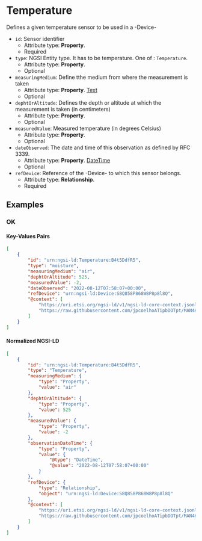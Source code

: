 # Temperature

Defines a given temperature sensor to be used in a -Device-
-  `id`: Sensor identifier
   -  Attribute type: **Property**. 
   -  Required
-  `type`: NGSI Entity type. It has to be temperature. One of : `Temperature`.
   -  Attribute type: **Property**. 
   -  Optional
-  `measuringMedium`: Define tthe medium from where the measurement is taken
   -  Attribute type: **Property**. [Text](https://schema.org/Text)
   -  Optional
-  `dephtOrAltitude`: Defines the depth or altitude at which the measurement is taken (in centimeters)
   -  Attribute type: **Property**. 
   -  Optional
-  `measuredValue`: Measured temperature (in degrees Celsius)
   -  Attribute type: **Property**. 
   -  Optional
-  `dateObserved`: The date and time of this observation as defined by RFC 3339.
   -  Attribute type: **Property**. [DateTime](https://schema.org/DateTime)
   -  Optional
-  `refDevice`: Reference of the -Device- to which this sensor belongs.
   -  Attribute type: **Relationship**. 
   -  Required



## Examples

### OK


#### Key-Values Pairs

```json
[
    {
        "id": "urn:ngsi-ld:Temperature:B4t5DdfR5",
        "type": "moisture",
        "measuringMedium": "air",
        "dephtOrAltitude": 525,
        "measuredValue": -2,
        "dateObserved": "2022-08-12T07:58:07+00:00",
        "refDevice": "urn:ngsi-ld:Device:S8Q858P868W8P8p8l8Q",
        "@context": [
            "https://uri.etsi.org/ngsi-ld/v1/ngsi-ld-core-context.jsonld",
            "https://raw.githubusercontent.com/jpcoelhoATipbDOTpt/MAN4HEALTH/main/DataModel/Sensors/Temperature/Context/context-keyvalues.jsonld"
        ]
    }
]
```

#### Normalized NGSI-LD

```json
[
    {
        "id": "urn:ngsi-ld:Temperature:B4t5DdfR5",
        "type": "Temperature",
        "measuringMedium": {
            "type": "Property",
            "value": "air"
        },
        "dephtOrAltitude": {
            "type": "Property",
            "value": 525
        },
        "measuredValue": {
            "type": "Property",
            "value": -2
        },
        "observationDateTime": {
            "type": "Property",
            "value": {
                "@type": "DateTime",
                "@value": "2022-08-12T07:58:07+00:00"
            }
        },
        "refDevice": {
            "type": "Relationship",
            "object": "urn:ngsi-ld:Device:S8Q858P868W8P8p8l8Q"
        },
        "@context": [
            "https://uri.etsi.org/ngsi-ld/v1/ngsi-ld-core-context.jsonld",
            "https://raw.githubusercontent.com/jpcoelhoATipbDOTpt/MAN4HEALTH/main/DataModel/Sensors/Temperature/Context/context-normalized.jsonld"
        ]
    }
]
```
